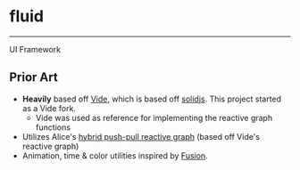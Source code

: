 # fluid

---

UI Framework

## Prior Art

- **Heavily** based off [Vide](https://github.com/centau/vide/), which is based off [solidjs](https://github.com/solidjs/solid). This project started as a Vide fork.
  - Vide was used as reference for implementing the reactive graph functions
- Utilizes Alice's [hybrid push-pull reactive graph](https://gist.github.com/alicesaidhi/32f5bd225932a5d0239d0798c3d2e292) (based off Vide's reactive graph)
- Animation, time & color utilities inspired by [Fusion](https://github.com/dphfox/Fusion).
